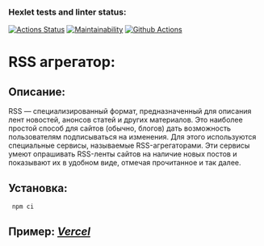 ### Hexlet tests and linter status:
[![Actions Status](https://github.com/applepeachmemo/frontend-project-11/workflows/hexlet-check/badge.svg)](https://github.com/applepeachmemo/frontend-project-11/actions)
[![Maintainability](https://api.codeclimate.com/v1/badges/423b39c5b100795fafe4/maintainability)](https://codeclimate.com/github/applepeachmemo/frontend-project-11/maintainability)
[![Github Actions](https://github.com/applepeachmemo/frontend-project-11/actions/workflows/Github%20Actions.yml/badge.svg)](https://github.com/applepeachmemo/frontend-project-11/actions/workflows/Github%20Actions.yml)

# RSS агрегатор:

## **Описание:**
RSS — специализированный формат, предназначенный для описания лент новостей, анонсов статей и других материалов. Это наиболее простой способ для сайтов (обычно, блогов) дать возможность пользователям подписываться на изменения. Для этого используются специальные сервисы, называемые RSS-агрегаторами. Эти сервисы умеют опрашивать RSS-ленты сайтов на наличие новых постов и показывают их в удобном виде, отмечая прочитанное и так далее.

## **Установка:**


```bash
 npm ci
 ```
 
 
 ## **Пример:** [*Vercel*](frontend-project-11-ten-liard.vercel.app/)